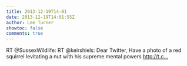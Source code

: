 ```yaml
---
title: 2013-12-19T14-01
date: 2013-12-19T14:01:55Z
author: Lee Turner
showtoc: false
comments: true
---
```


RT @SussexWildlife: RT @keirshiels: Dear Twitter, Have a photo of a red squirrel levitating a nut with his supreme mental powers http://t.c…

